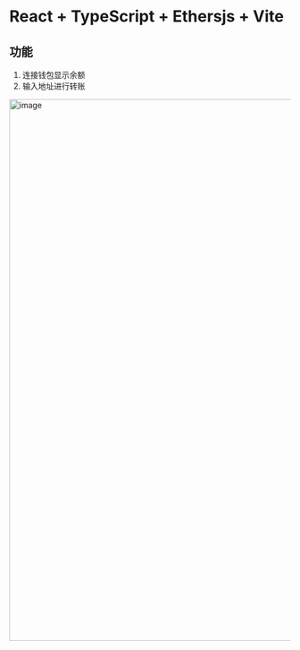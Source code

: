 # React + TypeScript + Ethersjs + Vite

## 功能

1. 连接钱包显示余额
2. 输入地址进行转账

<img width="1025" height="968" alt="image" src="https://github.com/user-attachments/assets/31132154-8b0a-415a-8b79-d6547bb8fe91" />




